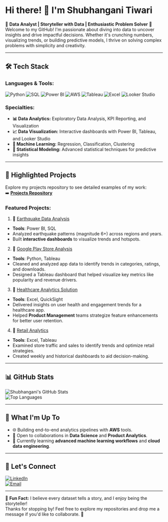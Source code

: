 # Hi there! 👋 I'm Shubhangani Tiwari

🌟 **Data Analyst | Storyteller with Data | Enthusiastic Problem Solver** 🌟  
Welcome to my GitHub! I'm passionate about diving into data to uncover insights and drive impactful decisions. Whether it's crunching numbers, visualizing trends, or building predictive models, I thrive on solving complex problems with simplicity and creativity.

---

## 🛠️ **Tech Stack**
### Languages & Tools:
![Python](https://img.shields.io/badge/Python-3670A0?style=for-the-badge&logo=python&logoColor=white)
![SQL](https://img.shields.io/badge/SQL-316192?style=for-the-badge&logo=postgresql&logoColor=white)
![Power BI](https://img.shields.io/badge/PowerBI-F2C811?style=for-the-badge&logo=powerbi&logoColor=black)
![AWS](https://img.shields.io/badge/AWS-232F3E?style=for-the-badge&logo=amazon-aws&logoColor=white)
![Tableau](https://img.shields.io/badge/Tableau-E97627?style=for-the-badge&logo=tableau&logoColor=white)
![Excel](https://img.shields.io/badge/Excel-217346?style=for-the-badge&logo=microsoft-excel&logoColor=white)
![Looker Studio](https://img.shields.io/badge/Looker%20Studio-4285F4?style=for-the-badge&logo=google&logoColor=white)

### Specialties:
- **📊 Data Analytics:** Exploratory Data Analysis, KPI Reporting, and Visualization
- **📈 Data Visualization:** Interactive dashboards with Power BI, Tableau, and Looker Studio
- **🤖 Machine Learning:** Regression, Classification, Clustering
- **🧠 Statistical Modeling:** Advanced statistical techniques for predictive insights

---
## 📂 **Highlighted Projects**
Explore my projects repository to see detailed examples of my work:  
➡️ **[Projects Repository](\https://github.com/Shubhangani-Tiwari?tab=repositories)**  

### Featured Projects:

1. 🔹 [Earthquake Data Analysis](#)
- **Tools**: Power BI, SQL  
- Analyzed earthquake patterns (magnitude 6+) across regions and years.  
- Built **interactive dashboards** to visualize trends and hotspots.

2. 🔹 [Google Play Store Analysis](#)
- **Tools**: Python, Tableau  
- Cleaned and analyzed app data to identify trends in categories, ratings, and downloads.  
- Designed a Tableau dashboard that helped visualize key metrics like popularity and revenue drivers.

3. 🔹 [Healthcare Analytics Solution](#)
- **Tools**: Excel, QuickSight 
- Delivered insights on user health and engagement trends for a healthcare app.  
- Helped **Product Management** teams strategize feature enhancements for better user retention.

4. 🔹 [Retail Analytics](#)
- **Tools**: Excel, Tableau  
- Examined store traffic and sales to identify trends and optimize retail strategies.  
- Created weekly and historical dashboards to aid decision-making.

---
## 📊 **GitHub Stats**

![Shubhangani's GitHub Stats](https://github-readme-stats.vercel.app/api?username=Shubhangani-Tiwari&show_icons=true&theme=radical)  
![Top Languages](https://github-readme-stats.vercel.app/api/top-langs/?username=Shubhangani-Tiwari&layout=compact&theme=radical)  

---

## 🚀 **What I'm Up To**
- 🌐 Building end-to-end analytics pipelines with **AWS** tools.  
- 🤝 Open to collaborations in **Data Science** and **Product Analytics**.  
- 📖 Currently learning **advanced machine learning workflows** and **cloud data engineering**.

---

## 🌟 **Let's Connect**
[![LinkedIn](https://img.shields.io/badge/LinkedIn-0A66C2?style=for-the-badge&logo=linkedin&logoColor=white)](https://www.linkedin.com/in/shubhangani)  
[![Email](https://img.shields.io/badge/Email-D14836?style=for-the-badge&logo=gmail&logoColor=white)](mailto:tiwarishubhangani@gmail.com)  


---

👀 **Fun Fact:** I believe every dataset tells a story, and I enjoy being the storyteller!  
Thanks for stopping by! Feel free to explore my repositories and drop me a message if you'd like to collaborate. 🚀



